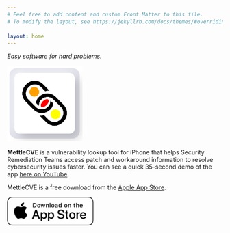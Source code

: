 ```yaml
---
# Feel free to add content and custom Front Matter to this file.
# To modify the layout, see https://jekyllrb.com/docs/themes/#overriding-theme-defaults

layout: home
---
```


*Easy software for hard problems.*

<img src="/images/MettleCVE-150x150px.png" title="WebMettle Systems logo" height="35%" width="35%">

**MettleCVE** is a vulnerability lookup tool for iPhone that helps Security Remediation Teams access
patch and workaround information to resolve cybersecurity issues faster. You can see a quick 35-second
demo of the app [here on YouTube][MettleCVEYouTubeDemoURL].

MettleCVE is a free download from the [Apple App Store][MettleCVEAppURL].

[<img src="images/Download_on_the_App_Store_Badge_US-UK_RGB_wht_092917.svg" title="Goto the Apple App Store..." height="40%" width="40%">](https://apps.apple.com/us/app/mettlecve/id1555613958)

[MettleCVEYouTubeDemoURL]: https://www.youtube.com/watch?v=1yEPwOJVhMo
[MettleCVEAppURL]: https://apps.apple.com/us/app/mettlecve/id1555613958
